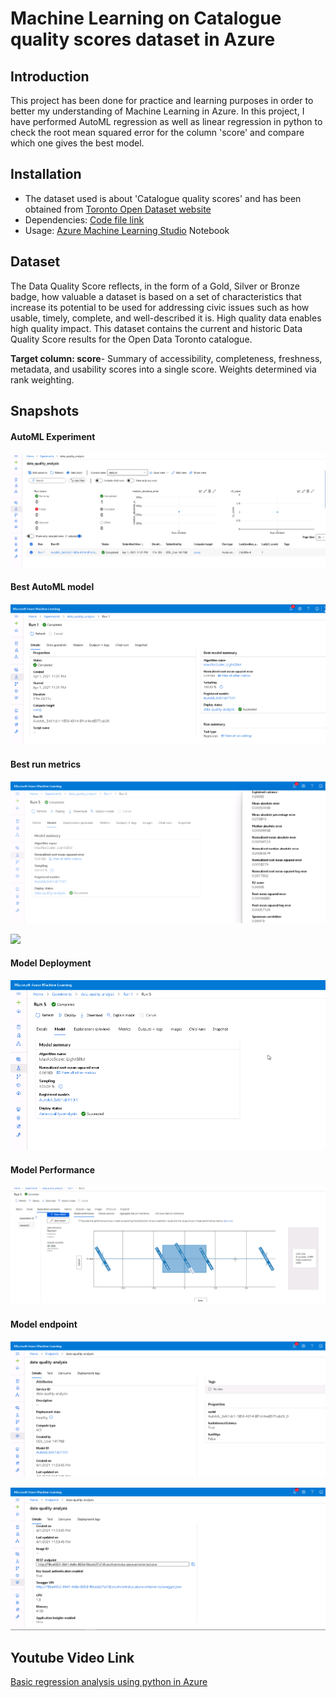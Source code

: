 #  Machine Learning on Catalogue quality scores dataset in Azure

## Introduction
This project has been done for practice and learning purposes in order to better my understanding of Machine Learning in Azure. 
In this project, I have performed AutoML regression as well as linear regression in python to check the root mean squared error for the column 'score' and compare which one gives the best model.

## Installation
* The dataset used is about 'Catalogue quality scores' and has been obtained from [Toronto Open Dataset website](https://open.toronto.ca/dataset/catalogue-quality-scores/)
* Dependencies: [Code file link](https://github.com/shatakshipachori/data_quality_analysis.git)
* Usage: [Azure Machine Learning Studio](https://azure.microsoft.com/en-in/services/machine-learning/) Notebook

## Dataset
The Data Quality Score reflects, in the form of a Gold, Silver or Bronze badge, how valuable a dataset is based on a set of characteristics that increase its potential to be used for addressing civic issues such as how usable, timely, complete, and well-described it is. High quality data enables high quality impact.
This dataset contains the current and historic Data Quality Score results for the Open Data Toronto catalogue.

**Target column: score**- Summary of accessibility, completeness, freshness, metadata, and usability scores into a single score. Weights determined via rank weighting.

## Snapshots

#### AutoML Experiment

![AutoML Experiment run](Experiment_run_1.png)

#### Best AutoML model

![Best_run_details](Best_run_details.png)

#### Best run metrics

![Best_run_metrics](Best_run_metrics.png)

![](Best_run_metrics_1.png)

#### Model Deployment

![Model Deployment](Model_deployment.png)

#### Model Performance

![Model Performance](Model_Performance.png)

#### Model endpoint

![Model endpoint](Model_endpoint.png)

![](Model_endpoint_1.png)


## Youtube Video Link 
[Basic regression analysis using python in Azure](https://youtu.be/0KR0gucxt0A)
